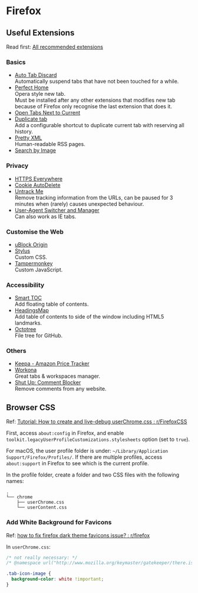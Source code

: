 # Firefox

## Useful Extensions

Read first: [All recommended extensions](https://addons.mozilla.org/en-US/firefox/search/?recommended=true&type=extension)

### Basics

- [Auto Tab Discard](https://addons.mozilla.org/en-US/firefox/addon/auto-tab-discard/)  
Automatically suspend tabs that have not been touched for a while.
- [Perfect Home](https://addons.mozilla.org/en-US/firefox/addon/perfect-home/)  
Opera style new tab.  
Must be installed after any other extensions that modifies new tab because of Firefox only recognise the last extension that does it.
- [Open Tabs Next to Current](https://addons.mozilla.org/en-US/firefox/addon/open-tabs-next-to-current/)
- [Duplicate tab](https://addons.mozilla.org/en-US/firefox/addon/duplicate_tab/)  
Add a configurable shortcut to duplicate current tab with reserving all history.
- [Pretty XML](https://addons.mozilla.org/en-US/firefox/addon/pretty-xml/)  
Human-readable RSS pages.
- [Search by Image](https://addons.mozilla.org/en-US/firefox/addon/search_by_image/)

### Privacy

- [HTTPS Everywhere](https://addons.mozilla.org/en-US/firefox/addon/https-everywhere/)
- [Cookie AutoDelete](https://addons.mozilla.org/en-US/firefox/addon/cookie-autodelete/)
- [Untrack Me](https://addons.mozilla.org/en-US/firefox/addon/untrack-me/)  
Remove tracking information from the URLs, can be paused for 3 minutes when (rarely) causes unexpected behaviour.
- [User-Agent Switcher and Manager](https://addons.mozilla.org/en-US/firefox/addon/user-agent-string-switcher/)  
Can also work as IE tabs.

### Customise the Web

- [uBlock Origin](https://addons.mozilla.org/en-US/firefox/addon/ublock-origin/)
- [Stylus](https://addons.mozilla.org/en-US/firefox/addon/styl-us/)  
Custom CSS.
- [Tampermonkey](https://addons.mozilla.org/en-US/firefox/addon/tampermonkey/)  
Custom JavaScript.

### Accessibility

- [Smart TOC](https://addons.mozilla.org/en-US/firefox/addon/smart_toc/)  
Add floating table of contents.
- [HeadingsMap](https://addons.mozilla.org/en-US/firefox/addon/headingsmap/)  
Add table of contents to side of the window including HTML5 landmarks.
- [Octotree](https://addons.mozilla.org/en-US/firefox/addon/octotree/)  
File tree for GitHub.

### Others

- [Keepa - Amazon Price Tracker](https://addons.mozilla.org/en-US/firefox/addon/keepa/)
- [Workona](https://addons.mozilla.org/en-US/firefox/addon/workona/)  
Great tabs & workspaces manager.
- [Shut Up: Comment Blocker](https://addons.mozilla.org/en-US/firefox/addon/shut-up-comment-blocker/)  
Remove comments from any website.

## Browser CSS

Ref: [Tutorial: How to create and live-debug userChrome.css : r/FirefoxCSS](https://www.reddit.com/r/FirefoxCSS/comments/73dvty/tutorial_how_to_create_and_livedebug_userchromecss/)

First, access `about:config` in Firefox, and enable `toolkit.legacyUserProfileCustomizations.stylesheets` option (set to `true`).

For macOS, the user profile folder is under: `~/Library/Application Support/Firefox/Profiles/`. If there are multiple profiles, access `about:support` in Firefox to see which is the current profile.

In the profile folder, create a folder and two CSS files with the following names:

```text
.
└── chrome
    ├── userChrome.css
    └── userContent.css
```

### Add White Background for Favicons

Ref: [how to fix firefox dark theme favicons issue? : r/firefox](https://www.reddit.com/r/firefox/comments/9mevo2/how_to_fix_firefox_dark_theme_favicons_issue/)

In `userChrome.css`:

```css
/* not really necessary: */
/* @namespace url("http://www.mozilla.org/keymaster/gatekeeper/there.is.only.xul"); */

.tab-icon-image {
  background-color: white !important;
}
```
